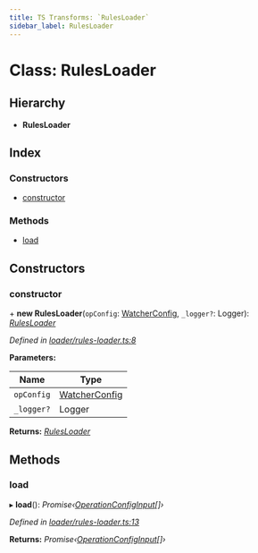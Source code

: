 ```yaml
---
title: TS Transforms: `RulesLoader`
sidebar_label: RulesLoader
---
```


# Class: RulesLoader

## Hierarchy

* **RulesLoader**

## Index

### Constructors

* [constructor](rulesloader.md#constructor)

### Methods

* [load](rulesloader.md#load)

## Constructors

###  constructor

\+ **new RulesLoader**(`opConfig`: [WatcherConfig](../interfaces/watcherconfig.md), `_logger?`: Logger): *[RulesLoader](rulesloader.md)*

*Defined in [loader/rules-loader.ts:8](https://github.com/terascope/teraslice/blob/78714a985/packages/ts-transforms/src/loader/rules-loader.ts#L8)*

**Parameters:**

Name | Type |
------ | ------ |
`opConfig` | [WatcherConfig](../interfaces/watcherconfig.md) |
`_logger?` | Logger |

**Returns:** *[RulesLoader](rulesloader.md)*

## Methods

###  load

▸ **load**(): *Promise‹[OperationConfigInput](../overview.md#operationconfiginput)[]›*

*Defined in [loader/rules-loader.ts:13](https://github.com/terascope/teraslice/blob/78714a985/packages/ts-transforms/src/loader/rules-loader.ts#L13)*

**Returns:** *Promise‹[OperationConfigInput](../overview.md#operationconfiginput)[]›*
